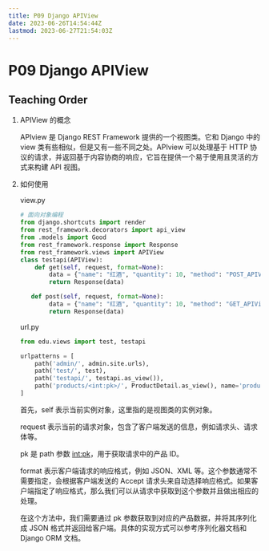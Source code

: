 ```yaml
---
title: P09 Django APIView
date: 2023-06-26T14:54:44Z
lastmod: 2023-06-27T21:54:03Z
---
```


# P09 Django APIView

## Teaching Order

1. APIView 的概念

   APIview 是 Django REST Framework 提供的一个视图类。它和 Django 中的 view 类有些相似，但是又有一些不同之处。APIview 可以处理基于 HTTP 协议的请求，并返回基于内容协商的响应，它旨在提供一个易于使用且灵活的方式来构建 API 视图。
2. 如何使用

   view.py

   ```python
   # 面向对象编程
   from django.shortcuts import render
   from rest_framework.decorators import api_view
   from .models import Good
   from rest_framework.response import Response
   from rest_framework.views import APIView
   class testapi(APIView):
       def get(self, request, format=None):
           data = {"name": "红酒", "quantity": 10, "method": "POST_APIView"}
           return Response(data)

      def post(self, request, format=None):
           data = {"name": "红酒", "quantity": 10, "method": "GET_APIView"}
           return Response(data)
   ```

   url.py

   ```python
   from edu.views import test, testapi

   urlpatterns = [
       path('admin/', admin.site.urls),
       path('test/', test),
       path('testapi/', testapi.as_view()),
       path('products/<int:pk>/', ProductDetail.as_view(), name='product-detail'),
   ]
   ```

   首先，self 表示当前实例对象，这里指的是视图类的实例对象。

   request 表示当前的请求对象，包含了客户端发送的信息，例如请求头、请求体等。

   pk 是 path 参数 [int:pk](int:pk)，用于获取请求中的产品 ID。

   format 表示客户端请求的响应格式，例如 JSON、XML 等。这个参数通常不需要指定，会根据客户端发送的 Accept 请求头来自动选择响应格式。如果客户端指定了响应格式，那么我们可以从请求中获取到这个参数并且做出相应的处理。

   在这个方法中，我们需要通过 pk 参数获取到对应的产品数据，并将其序列化成 JSON 格式并返回给客户端。具体的实现方式可以参考序列化器文档和 Django ORM 文档。

　　‍
